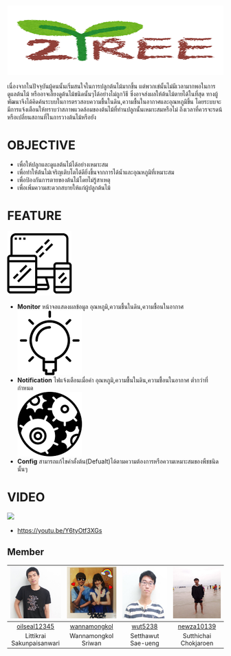 ![](pic/logo.png)

เนื่องจากในปัจจุบันผู้คนนั้นเริ่มสนใจในการปลูกต้นไม้มากขึ้น แต่พวกเข่นั้นไม่มีเวลามากพอในการดูแลต้นไม้ หรืออาจเลี้ยงดูต้นไม้ชนิดนั้นๆได้อย่างไม่ถูกวิธี ซึ่งอาจส่งผลให้ต้นไม้ตายได้ในที่สุด ทางผู้พัฒนาจึงได้คิดค้นระบบในการตรวสอบความชื้นในดิน,ความชื้นในอากาศและอุณหภูมิขึ้น โดยระบบจะมีการแจ้งเตือนให้ทราบว่าสภาพแวดล้อมของต้นไม้ที่ท่านปลูกนั้นเหมาะสมหรือไม่ ถึงเวลาที่ควรจะรดน้หรือเปลี่ยนสถานที่ในการวางต้นไม้หรือยัง

# OBJECTIVE
* เพื่อให้ปลูกและดูแลต้นไม้ได้อย่างเหมาะสม
* เพื่อทำให้ต้นไม่เจริญเติบโตได้ดียิ่งขึ้นจากการได้น้ำและอุณหภูมิที่เหมาะสม
* เพื่อป้องกันการตายของต้นไม้โดยไม่รู้สาเหตุ
* เพื่อเพิ่มความสะดวกสบายให้แก่ผู้ปลูกต้นไม้

# FEATURE
![](pic/monitor.png)<br>
* **Monitor** หน้าจอแสดงผลข้อมูล อุณหภูมิ,ความชื้นในดิน,ความชื้อนในอากาศ<br>
![](pic/led.png)<br>
* **Notification** ไฟแจ้งเตือนเมื่อค่า อุณหภูมิ,ความชื้นในดิน,ความชื้อนในอากาศ ต่ำกว่าที่กำหนด<br>
![](pic/setting.png)<br>
* **Config** สามารถแก้ไขค่าตั้งต้น(Defualt)ได้ตามความต้องการหรือความเหมาะสมของพืชชนิดนั้นๆ

# VIDEO
[![](http://img.youtube.com/vi/Y6tyOtf3XGs/0.jpg)](http://www.youtube.com/watch?v=Y6tyOtf3XGs "COMPUTER PROGRAMMING Mini Project : ToTree")
* https://youtu.be/Y6tyOtf3XGs

## Member
|<img src="/team_pic/01.jpg" width="120px" height="120px">|<img src="/team_pic/02.jpg" width="120px" height="120px">|<img src="/team_pic/03.jpg" width="120px" height="120px">|<img src="/team_pic/04.jpg" width="120px" height="120px">|
|:---:|:---:|:---:|:---:|
|[oilseal12345](https://github.com/oilseal12345)|[wannamongkol](https://github.com/wannamongkol)|[wut5238](https://github.com/wut5238)|[newza10139](https://github.com/newza10139)|
|Littikrai<br>Sakunpaisanwari|Wannamongkol<br>Sriwan|Setthawut<br>Sae-ueng|Sutthichai<br>Chokjaroen|
